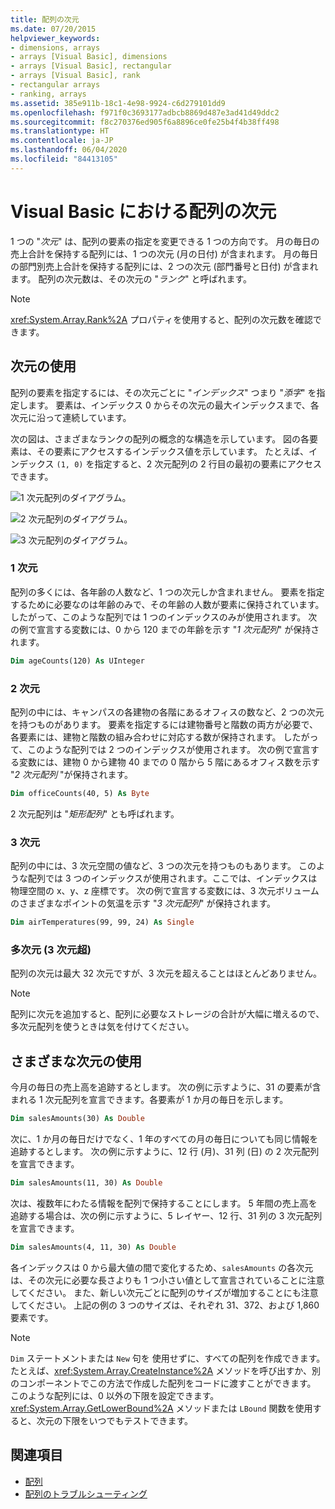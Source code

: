 ```yaml
---
title: 配列の次元
ms.date: 07/20/2015
helpviewer_keywords:
- dimensions, arrays
- arrays [Visual Basic], dimensions
- arrays [Visual Basic], rectangular
- arrays [Visual Basic], rank
- rectangular arrays
- ranking, arrays
ms.assetid: 385e911b-18c1-4e98-9924-c6d279101dd9
ms.openlocfilehash: f971f0c3693177adbcb8869d487e3ad41d49ddc2
ms.sourcegitcommit: f8c270376ed905f6a8896ce0fe25b4f4b38ff498
ms.translationtype: HT
ms.contentlocale: ja-JP
ms.lasthandoff: 06/04/2020
ms.locfileid: "84413105"
---
```

# <a name="array-dimensions-in-visual-basic"></a>Visual Basic における配列の次元

1 つの "*次元*" は、配列の要素の指定を変更できる 1 つの方向です。 月の毎日の売上合計を保持する配列には、1 つの次元 (月の日付) が含まれます。 月の毎日の部門別売上合計を保持する配列には、2 つの次元 (部門番号と日付) が含まれます。 配列の次元数は、その次元の "*ランク*" と呼ばれます。

> [!NOTE]
> <xref:System.Array.Rank%2A> プロパティを使用すると、配列の次元数を確認できます。

## <a name="working-with-dimensions"></a>次元の使用

配列の要素を指定するには、その次元ごとに "*インデックス*" つまり "*添字*" を指定します。 要素は、インデックス 0 からその次元の最大インデックスまで、各次元に沿って連続しています。

次の図は、さまざまなランクの配列の概念的な構造を示しています。 図の各要素は、その要素にアクセスするインデックス値を示しています。 たとえば、インデックス `(1, 0)` を指定すると、2 次元配列の 2 行目の最初の要素にアクセスできます。

![1 次元配列のダイアグラム。](./media/array-dimensions/one-dimensional-array.gif)

![2 次元配列のダイアグラム。](./media/array-dimensions/two-dimensional-array.gif)

![3 次元配列のダイアグラム。](./media/array-dimensions/three-dimensional-array.gif)

### <a name="one-dimension"></a>1 次元

配列の多くには、各年齢の人数など、1 つの次元しか含まれません。 要素を指定するために必要なのは年齢のみで、その年齢の人数が要素に保持されています。 したがって、このような配列では 1 つのインデックスのみが使用されます。 次の例で宣言する変数には、0 から 120 までの年齢を示す "*1 次元配列*" が保持されます。

```vb
Dim ageCounts(120) As UInteger
```

### <a name="two-dimensions"></a>2 次元

配列の中には、キャンパスの各建物の各階にあるオフィスの数など、2 つの次元を持つものがあります。 要素を指定するには建物番号と階数の両方が必要で、各要素には、建物と階数の組み合わせに対応する数が保持されます。 したがって、このような配列では 2 つのインデックスが使用されます。 次の例で宣言する変数には、建物 0 から建物 40 までの 0 階から 5 階にあるオフィス数を示す "*2 次元配列* "が保持されます。

```vb
Dim officeCounts(40, 5) As Byte
```

2 次元配列は "*矩形配列*" とも呼ばれます。

### <a name="three-dimensions"></a>3 次元

配列の中には、3 次元空間の値など、3 つの次元を持つものもあります。 このような配列では 3 つのインデックスが使用されます。ここでは、インデックスは物理空間の x、y、z 座標です。 次の例で宣言する変数には、3 次元ボリュームのさまざまなポイントの気温を示す "*3 次元配列*" が保持されます。

```vb
Dim airTemperatures(99, 99, 24) As Single
```

### <a name="more-than-three-dimensions"></a>多次元 (3 次元超)

配列の次元は最大 32 次元ですが、3 次元を超えることはほとんどありません。

> [!NOTE]
> 配列に次元を追加すると、配列に必要なストレージの合計が大幅に増えるので、多次元配列を使うときは気を付けてください。

## <a name="using-different-dimensions"></a>さまざまな次元の使用

今月の毎日の売上高を追跡するとします。 次の例に示すように、31 の要素が含まれる 1 次元配列を宣言できます。各要素が 1 か月の毎日を示します。

```vb
Dim salesAmounts(30) As Double
```

次に、1 か月の毎日だけでなく、1 年のすべての月の毎日についても同じ情報を追跡するとします。 次の例に示すように、12 行 (月)、31 列 (日) の 2 次元配列を宣言できます。

```vb
Dim salesAmounts(11, 30) As Double
```

次は、複数年にわたる情報を配列で保持することにします。 5 年間の売上高を追跡する場合は、次の例に示すように、5 レイヤー、12 行、31 列の 3 次元配列を宣言できます。

```vb
Dim salesAmounts(4, 11, 30) As Double
```

各インデックスは 0 から最大値の間で変化するため、`salesAmounts` の各次元は、その次元に必要な長さよりも 1 つ小さい値として宣言されていることに注意してください。 また、新しい次元ごとに配列のサイズが増加することにも注意してください。 上記の例の 3 つのサイズは、それぞれ 31、372、および 1,860 要素です。

> [!NOTE]
> `Dim` ステートメントまたは `New` 句を 使用せずに、すべての配列を作成できます。 たとえば、<xref:System.Array.CreateInstance%2A> メソッドを呼び出すか、別のコンポーネントでこの方法で作成した配列をコードに渡すことができます。 このような配列には、0 以外の下限を設定できます。 <xref:System.Array.GetLowerBound%2A> メソッドまたは `LBound` 関数を使用すると、次元の下限をいつでもテストできます。

## <a name="see-also"></a>関連項目

- [配列](index.md)
- [配列のトラブルシューティング](troubleshooting-arrays.md)
